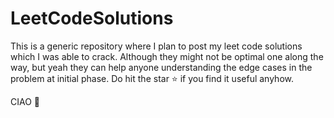 # LeetCodeSolutions

This is a generic repository where I plan to post my leet code solutions which I was able to crack. Although they might not be optimal one along the way, but yeah they can help anyone understanding the edge cases in the problem at initial phase. Do hit the star ⭐ if you find it useful anyhow.

CIAO 🙌
